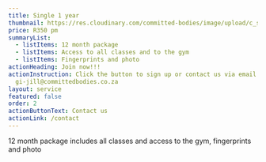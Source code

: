 ```yaml
---
title: Single 1 year
thumbnail: https://res.cloudinary.com/committed-bodies/image/upload/c_scale,f_auto,q_auto,w_600/v1643965379/memberships/gym-membership-Benoni-Kempton-park-SINGLE-406x250.png
price: R350 pm
summaryList:
  - listItems: 12 month package
  - listItems: Access to all classes and to the gym
  - listItems: Fingerprints and photo
actionHeading: Join now!!!
actionInstruction: Click the button to sign up or contact us via email at
  gi-jill@committedbodies.co.za
layout: service
featured: false
order: 2
actionButtonText: Contact us
actionLink: /contact
---
```

12 month package includes all classes and access to the gym, fingerprints and photo